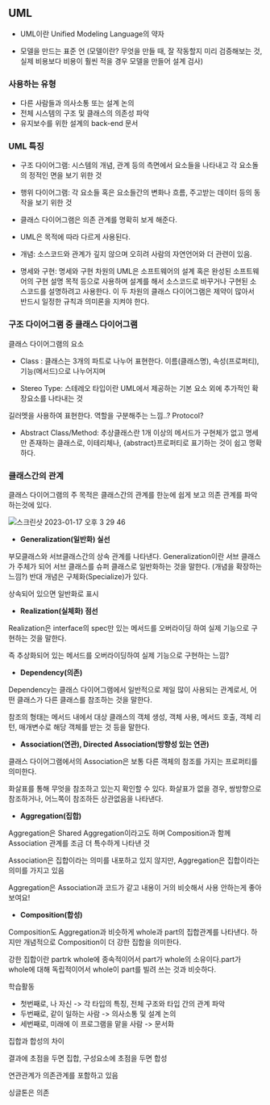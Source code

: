 ## UML

- UML이란 Unified Modeling Language의 약자

- 모델을 만드는 표준 언 (모델이란? 무엇을 만들 때, 잘 작동할지 미리 검증해보는 것, 실제 비용보다 비용이 훨씬 적을 경우 모델을 만들어 설계 검사)



### 사용하는 유형 

- 다른 사람들과 의사소통 또는 설계 논의
- 전체 시스템의 구조 및 클래스의 의존성 파악
- 유지보수를 위한 설계의 back-end 문서



### UML 특징

- 구조 다이어그램: 시스템의 개념, 관계 등의 측면에서 요소들을 나타내고 각 요소돌의 정적인 면을 보기 위한  것

- 행위 다이어그램: 각 요소들 혹은 요소들간의 변화나 흐름, 주고받는 데이터 등의 동작을 보기 위한 것

- 클래스 다이어그램은 의존 관계를 명확히 보게 해준다.

- UML은 목적에 따라 다르게 사용된다. 

- 개념: 소스코드와 관계가 깊지 않으며 오히려 사람의 자연언어와 더 관련이 있음.

- 명세와 구현: 명세와 구현 차원의 UML은 소프트웨어의 설계 혹은 완성된 소프트웨어의 구현 설명 목적 등으로 사용하며 설계를 해서 소스코드로 바꾸거나 구현된 소스코드를 설명하려고 사용한다. 이 두 차원의 클래스 다이어그램은 제약이 많아서 반드시 일정한 규칙과 의미론을 지켜야 한다.



### 구조 다이어그램 중 클래스 다이어그램

클래스 다이어그램의 요소

- Class : 클래스는 3개의 파트로 나누어 표현한다. 이름(클래스명), 속성(프로퍼티), 기능(메서드)으로 나누어지며



- Stereo Type: 스테레오 타입이란 UML에서 제공하는 기본 요소 외에 추가적인 확장요소를 나타내는 것

길러멧을 사용하여 표현한다. 역할을 구분해주는 느낌..? Protocol? 



- Abstract Class/Method: 추상클래스란 1개 이상의 메서드가 구현체가 없고 명세만 존재하는 클래스로, 이테리체나, {abstract}프로퍼티로 표기하는 것이 쉽고 명확하다.



### 클래스간의 관계

클래스 다이어그램의 주 목적은 클래스간의 관계를 한눈에 쉽게 보고 의존 관계를 파악하는것에 있다.

![스크린샷 2023-01-17 오후 3 29 46](https://user-images.githubusercontent.com/88870642/212825777-cbbeea70-b1f1-477c-b10c-26b65c0455c4.png)



- **Generalization(일반화) 실선**

부모클래스와 서브클래스간의 상속 관계를 나타낸다. Generalization이란 서브 클래스가 주체가 되어 서브 클래스를 슈퍼 클래스로 일반화하는 것을 말한다. (개념을 확장하는 느낌?) 반대 개념은 구체화(Specialize)가 있다.

상속되어 있으면 일반화로 표시



- **Realization(실체화) 점선**

Realization은 interface의 spec만 있는 메서드를 오버라이딩 하여 실제 기능으로 구현하는 것을 말한다.

즉 추상화되어 있는 메서드를 오버라이딩하여 실제 기능으로 구현하는 느낌?



- **Dependency(의존)**

Dependency는 클래스 다이어그램에서 일반적으로 제일 많이 사용되는 관계로서, 어떤 클래스가 다른 클래스를 참조하는 것을 말한다.

참조의 형태는 메서드 내에서 대상 클래스의 객체 생성, 객체 사용, 메서드 호출, 객체 리턴, 매개변수로 해당 객체를 받는 것 등을 말한다.



- **Association(연관), Directed Association(방향성 있는 연관)**

클래스 다이어그램에서의 Association은 보통 다른 객체의 참조를 가지는 프로퍼티를 의미한다.

화살표를 통해 무엇을 참조하고 있는지 확인할 수 있다. 화살표가 없을 경우, 쌍방향으로 참조하거나, 어느쪽이 참조하든 상관없음을 나타낸다.



- **Aggregation(집합)**

Aggregation은 Shared Aggregation이라고도 하며 Composition과 함께 Association 관계를 조금 더 특수하게 나타낸 것

Association은 집합이라는 의미를 내포하고 있지 않지만, Aggregation은 집합이라는 의미를 가지고 있음

Aggregation은 Association과 코드가 같고 내용이 거의 비슷해서 사용 안하는게 좋아보여요!



- **Composition(합성)**

Composition도 Aggregation과 비슷하게 whole과 part의 집합관계를 나타낸다. 하지만 개념적으로 Composition이 더 강한 집합을 의미한다.

강한 집합이란 partrk whole에 종속적이어서 part가 whole의 소유이다.part가 whole에 대해 독립적이어서 whole이 part를 빌려 쓰는 것과 비슷하다.



학습활동

- 첫번째로, 나 자신 -> 각 타입의 특징, 전체 구조와 타입 간의 관계 파악
- 두번째로, 같이 일하는 사람 -> 의사소통 및 설계 논의
- 세번째로, 미래에 이 프로그램을 맡을 사람 -> 문서화



집합과 합성의 차이

결과에 초점을 두면 집합, 구성요소에 초점을 두면 합성

연관관계가 의존관계를 포함하고 있음

싱글톤은 의존